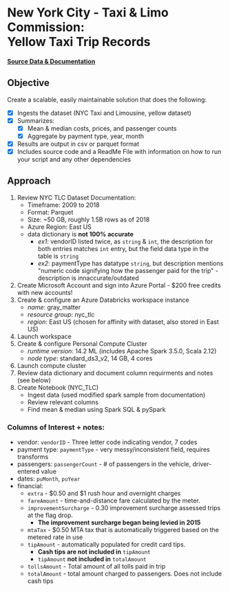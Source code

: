 # New York City - Taxi & Limo Commission:<br/>Yellow Taxi Trip Records
#### [Source Data & Documentation](https://learn.microsoft.com/en-us/azure/open-datasets/dataset-taxi-yellow?tabs=azureml-opendatasets)

## Objective
Create a scalable, easily maintainable solution that does the following: 
- [x] Ingests the dataset (NYC Taxi and Limousine, yellow dataset) 
- [x] Summarizes:
  - [x] Mean & median costs, prices, and passenger counts
  - [x] Aggregate by payment type, year, month
- [x] Results are output in csv or parquet format
- [x] Includes source code and a ReadMe File with information on how to run your script and any other dependencies

## Approach
1. Review NYC TLC Dataset Documentation:
   - Timeframe: 2009 to 2018
   - Format: Parquet
   - Size: ~50 GB, roughly 1.5B rows as of 2018
   - Azure Region: East US 
   - data dictionary is **not 100% accurate**
     - *ex1*: vendorID listed twice, as `string` & `int`, the description for both entries matches `int` entry, but the field data type in the table is `string`
     - *ex2*: paymentType has datatype `string`, but description mentions "numeric code signifying how the passenger paid for the trip" - description is innaccurate/outdated
2. Create Microsoft Account and sign into Azure Portal - $200 free credits with new accounts!
3. Create & configure an Azure Databricks workspace instance 
   - *name*: gray_matter
   - *resource group*: nyc_tlc
   - *region*: East US (chosen for affinity with dataset, also stored in East US)
4. Launch workspace
5. Create & configure Personal Compute Cluster
   - *runtime version*: 14.2 ML (includes Apache Spark 3.5.0, Scala 2.12)
   - *node type*: standard_ds3_v2, 14 GB, 4 cores
6. Launch compute cluster
7. Review data dictionary and document column requirments and notes (see below)
8. Create Notebook (NYC_TLC)
   - Ingest data (used modified spark sample from documentation)
   - Review relevant columns
   - Find mean & median using Spark SQL & pySpark

### Columns of Interest + notes:
 * vendor: `vendorID` - Three letter code indicating vendor, 7 codes
 * payment type: `paymentType` - very messy/inconsistent field, requires transforms
 * passengers: `passengerCount` - # of passengers in the vehicle, driver-entered value
 * dates: `puMonth`, `puYear`
 * financial:
    - `extra` - $0.50 and $1 rush hour and overnight charges
    - `fareAmount` - time-and-distance fare calculated by the meter.
    - `improvementSurcharge` - 0.30 improvement surcharge assessed trips at the flag drop. 
      - **The improvement surcharge began being levied in 2015**
    - `mtaTax` - $0.50 MTA tax that is automatically triggered based on the metered rate in use
    - `tipAmount` - automatically populated for credit card tips.
      - **Cash tips are not included in** `tipAmount`
      - `tipAmount` **not included in** `totalAmount`
    - `tollsAmount` - Total amount of all tolls paid in trip
    - `totalAmount` - total amount charged to passengers. Does not include cash tips
